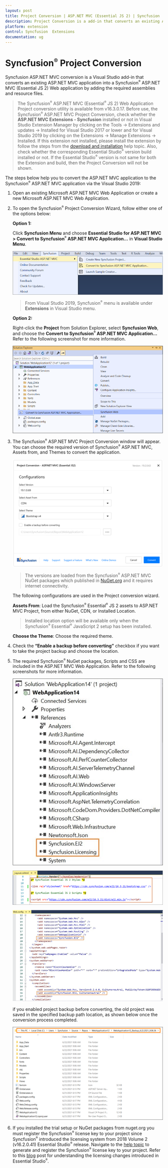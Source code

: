 ```yaml
---
layout: post
title: Project Conversion | ASP.NET MVC (Essential JS 2) | Syncfusion
description: Project Conversion is a add-in that converts an existing ASP.NET MVC project into a Syncfusion  ASP.NET MVC project by adding required Essential JS 2 components
platform: extension
control: Syncfusion  Extensions
documentation: ug
---
```


# Syncfusion<sup style="font-size:70%">&reg;</sup>  Project Conversion

Syncfusion ASP.NET MVC conversion is a Visual Studio add-in that converts an existing ASP.NET MVC application into a Syncfusion<sup style="font-size:70%">&reg;</sup>  ASP.NET MVC (Essential JS 2) Web application by adding the required assemblies and resource files.

> The Syncfusion<sup style="font-size:70%">&reg;</sup>  ASP.NET MVC (Essential<sup style="font-size:70%">&reg;</sup>  JS 2) Web Application Project conversion utility is available from v16.3.0.17. Before use, the Syncfusion<sup style="font-size:70%">&reg;</sup>  ASP.NET MVC Project Conversion, check whether the **ASP.NET MVC Extensions - Syncfusion** installed or not in Visual Studio Extension Manager by clicking on the Tools -> Extensions and updates -> Installed for Visual Studio 2017 or lower and for Visual Studio 2019 by clicking on the Extensions -> Manage Extensions -> Installed. If this extension not installed, please install the extension by follow the steps from the [download and installation](https://ej2.syncfusion.com/aspnetmvc/documentation/visual-studio-integration/download-and-installation) help topic. Also, check whether the corresponding Essential Studio<sup style="font-size:70%">&reg;</sup>  version build installed or not. If the Essential Studio<sup style="font-size:70%">&reg;</sup>  version is not same for both the Extension and build, then the Project Conversion will not be shown.

The steps below help you to convert the ASP.NET MVC application to the Syncfusion<sup style="font-size:70%">&reg;</sup>  ASP.NET MVC application via the Visual Studio 2019:

1. Open an existing Microsoft ASP.NET MVC Web Application or create a new Microsoft ASP.NET MVC Web Application.

2. To open the Syncfusion<sup style="font-size:70%">&reg;</sup>  Project Conversion Wizard, follow either one of the options below:

    **Option 1:**

    Click **Syncfusion Menu** and choose **Essential Studio for ASP.NET MVC > Convert to Syncfusion<sup style="font-size:70%">&reg;</sup>  ASP.NET MVC Application…** in **Visual Studio Menu**.

    ![convert-to-syncfusion](images/convert-project.png)

    > From Visual Studio 2019, Syncfusion<sup style="font-size:70%">&reg;</sup>  menu is available under **Extensions** in Visual Studio menu.

    **Option 2:**

    Right-click the **Project** from Solution Explorer, select **Syncfusion Web**, and choose the **Convert to Syncfusion<sup style="font-size:70%">&reg;</sup>  ASP.NET MVC Application…** Refer to the following screenshot for more information.

    ![syncfusion-aspnet mvc](images/convert-syncfusion-aspmvc-application.png)

3. The Syncfusion<sup style="font-size:70%">&reg;</sup>  ASP.NET MVC Project Conversion window will appear. You can choose the required version of Syncfusion<sup style="font-size:70%">&reg;</sup>  ASP.NET MVC, Assets from, and Themes to convert the application.

    ![project conversion wizard](images/project-conversion-wizard.png)

    > The versions are loaded from the Syncfusion<sup style="font-size:70%">&reg;</sup>  ASP.NET MVC NuGet packages which published in [NuGet.org](https://www.nuget.org/packages?q=Tags%3A%22aspnetmvc%22syncfusion) and it requires internet connectivity.

    The following configurations are used in the Project conversion wizard.

    **Assets From**: Load the Syncfusion<sup style="font-size:70%">&reg;</sup>  Essential<sup style="font-size:70%">&reg;</sup> JS 2 assets to ASP.NET MVC Project, from either NuGet, CDN, or Installed Location.

    > Installed location option will be available only when the Syncfusion<sup style="font-size:70%">&reg;</sup>  Essential<sup style="font-size:70%">&reg;</sup> JavaScript 2 setup has been installed.

    **Choose the Theme**: Choose the required theme.

4. Check the **“Enable a backup before converting”** checkbox if you want to take the project backup and choose the location.

5. The required Syncfusion<sup style="font-size:70%">&reg;</sup>  NuGet packages, Scripts and CSS are included in the ASP.NET MVC Web Application. Refer to the following screenshots for more information.

    ![syncfusion assemblies](images/syncfusion-reference.png)

    ![syncfusion layout](images/layout.png)

    ![web-config](images/web-config.png)

    if you enabled project backup before converting, the old project was saved in the specified backup path location, as shown below once the conversion process completed.

    ![BackupLocation](images/BackupLocation.png)

6. If you installed the trial setup or NuGet packages from nuget.org you must register the Syncfusion<sup style="font-size:70%">&reg;</sup>  license key to your project since Syncfusion<sup style="font-size:70%">&reg;</sup>  introduced the licensing system from 2018 Volume 2 (v16.2.0.41) Essential Studio<sup style="font-size:70%">&reg;</sup>  release. Navigate to the [help topic](https://help.syncfusion.com/common/essential-studio/licensing/overview#how-to-generate-syncfusion-license-key) to generate and register the Syncfusion<sup style="font-size:70%">&reg;</sup>  license key to your project. Refer to this [blog](https://www.syncfusion.com/blogs/post/whats-new-in-2018-volume-2.aspx) post for understanding the licensing changes introduced in Essential Studio<sup style="font-size:70%">&reg;</sup>.